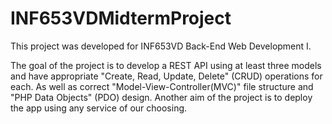 # INF653VDMidtermProject

This project was developed for INF653VD Back-End Web Development I.

The goal of the project is to develop a REST API using at least three models and have appropriate "Create, Read, Update, Delete" (CRUD) operations for each. As well as correct "Model-View-Controller(MVC)" file structure and "PHP Data Objects" (PDO) design. Another aim of the project is to deploy the app using any service of our choosing.
